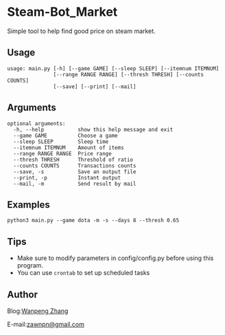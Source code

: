 # Steam-Bot_Market
Simple tool to help find good price on steam market.

## Usage
    usage: main.py [-h] [--game GAME] [--sleep SLEEP] [--itemnum ITEMNUM]
                   [--range RANGE RANGE] [--thresh THRESH] [--counts COUNTS]
                   [--save] [--print] [--mail]

## Arguments
    optional arguments:
      -h, --help           show this help message and exit
      --game GAME          Choose a game
      --sleep SLEEP        Sleep time
      --itemnum ITEMNUM    Amount of items
      --range RANGE RANGE  Price range
      --thresh THRESH      Threshold of ratio
      --counts COUNTS      Transactions counts
      --save, -s           Save an output file
      --print, -p          Instant output
      --mail, -m           Send result by mail

## Examples
    python3 main.py --game dota -m -s --days 8 --thresh 0.65
    
## Tips
 - Make sure to modify parameters in config/config.py before using this program.
 - You can use `crontab` to set up scheduled tasks
      
## Author
Blog:[Wanpeng Zhang](https://www.zhangwp.com)

E-mail:zawnpn@gmail.com
